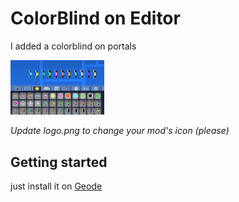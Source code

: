 # ColorBlind on Editor
I added a colorblind on portals

<img src="referencia.png" width="150" alt="Example" />

*Update logo.png to change your mod's icon (please)*

## Getting started
just install it on [Geode](https://geode-sdk.org) 


